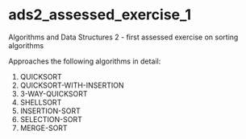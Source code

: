 # ads2_assessed_exercise_1
Algorithms and Data Structures 2 - first assessed exercise on sorting algorithms 

Approaches the following algorithms in detail:
1. QUICKSORT
2. QUICKSORT-WITH-INSERTION
3. 3-WAY-QUICKSORT
4. SHELLSORT
5. INSERTION-SORT
6. SELECTION-SORT
7. MERGE-SORT
